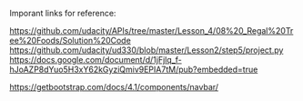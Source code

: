 Imporant links for reference:

https://github.com/udacity/APIs/tree/master/Lesson_4/08%20_Regal%20Tree%20Foods/Solution%20Code
https://github.com/udacity/ud330/blob/master/Lesson2/step5/project.py
https://docs.google.com/document/d/1jFjlq_f-hJoAZP8dYuo5H3xY62kGyziQmiv9EPIA7tM/pub?embedded=true

https://getbootstrap.com/docs/4.1/components/navbar/
